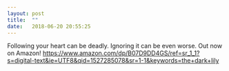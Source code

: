 ```yaml
---
layout: post
title:  ""
date:   2018-06-20 20:55:25
---
```

Following your heart can be deadly. Ignoring it can be even worse. Out now on Amazon! https://www.amazon.com/dp/B07D9DD4GS/ref=sr_1_1?s=digital-text&ie=UTF8&qid=1527285078&sr=1-1&keywords=the+dark+lily


